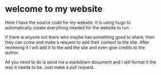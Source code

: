 # welcome to my website

Here I have the source code for my website. It is using hugo to automatically create everything needed for the website to run.

If there is anyone out there who maybe has something good to share, then they can come and make a request to add their content to the site. After reviewing it I will add it to the add the site and even give credits to the author.

All you need to do is send me a markdown document and I will format it the way it needs to be. Just make a pull request.
